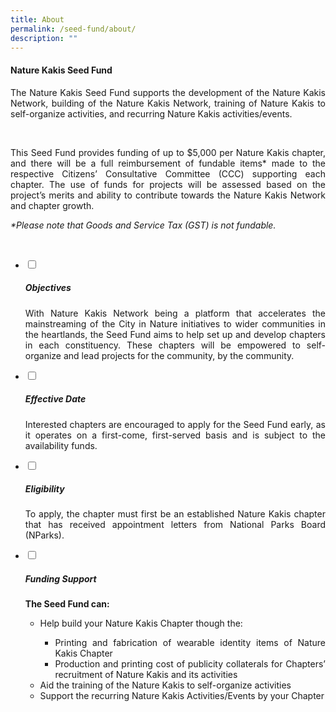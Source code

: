 ```yaml
---
title: About
permalink: /seed-fund/about/
description: ""
---
```

<section>
	<h4>Nature Kakis Seed Fund</h4>
	<p align="justify">The Nature Kakis Seed Fund supports the development of the Nature Kakis Network, building of the Nature Kakis Network, training of Nature Kakis to self-organize activities, and recurring Nature Kakis activities/events.</p><br> 

<p align="justify">This Seed Fund provides funding of up to $5,000 per Nature Kakis chapter, and there will be a full reimbursement of fundable items* made to the respective Citizens’ Consultative Committee (CCC) supporting each chapter. The use of funds for projects will be assessed based on the project’s merits and ability to contribute towards the Nature Kakis Network and chapter growth. </p>
	<p><i>*Please note that Goods and Service Tax (GST) is not fundable.</i></p>
	<br>
</section>

<section>
	<ul class="jekyllcodex_accordion">
		<li><input type="checkbox" id="accordion1">
			<label for="accordion1"><h5>Objectives</h5></label><div>
			<p align="justify">With Nature Kakis Network being a platform that accelerates the mainstreaming of the City in Nature initiatives to wider communities in the heartlands, the Seed Fund aims to help set up and develop chapters in each constituency. These chapters will be empowered to self-organize and lead projects for the community, by the community.</p>
		</div></li>
		<li><input type="checkbox" id="accordion2">
			<label for="accordion2"><h5>Effective Date</h5></label><div>
			<p align="justify">Interested chapters are encouraged to apply for the Seed Fund early, as it operates on a first-come, first-served basis and is subject to the availability funds.</p>
		</div></li>
		<li><input type="checkbox" id="accordion3">
			<label for="accordion3"><h5>Eligibility</h5></label><div>
			<p align="justify">To apply, the chapter must first be an established Nature Kakis chapter that has received appointment letters from National Parks Board (NParks).</p></div></li>
			<li><input type="checkbox" id="accordion4">
			<label for="accordion4"><h5>Funding Support</h5></label><div><p align="justify"><b>The Seed Fund can:</b></p>
			<ul align="justify">
				<li>Help build your Nature Kakis Chapter though the:</li>
					<ul>
						<li>Printing and fabrication of wearable identity items of Nature Kakis Chapter</li>
						<li>Production and printing cost of publicity collaterals for Chapters’ recruitment of Nature Kakis and its activities</li>
					</ul>
				<li>Aid the training of the Nature Kakis to self-organize activities</li>
				<li>Support the recurring Nature Kakis Activities/Events by your Chapter</li>
			</ul>
		</div></li>
	</ul>
</section>